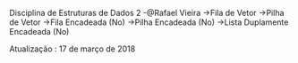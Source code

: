 Disciplina de Estruturas de Dados 2 -@Rafael Vieira
->Fila de Vetor
->Pilha de Vetor
->Fila Encadeada (No)
->Pilha Encadeada (No)
->Lista Duplamente Encadeada (No)

Atualização : 17 de março de 2018